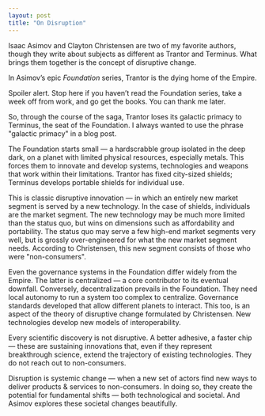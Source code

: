 ```yaml
---
layout: post
title: "On Disruption"
---
```


Isaac Asimov and Clayton Christensen are two of my favorite authors, though they write about subjects as different as Trantor and Terminus. What brings them together is the concept of disruptive change.

In Asimov’s epic _Foundation_ series, Trantor is the dying home of the Empire. 

Spoiler alert. Stop here if you haven’t read the Foundation series, take a week off from work, and go get the books. You can thank me later.

So, through the course of the saga, Trantor loses its galactic primacy to Terminus, the seat of the Foundation. I always wanted to use the phrase "galactic primacy" in a blog post.

The Foundation starts small — a hardscrabble group isolated in the deep dark, on a planet with limited physical resources, especially metals. This forces them to innovate and develop systems, technologies and weapons that work within their limitations. Trantor has fixed city-sized shields; Terminus develops portable shields for individual use.

This is classic disruptive innovation — in which an entirely new market segment is served by a new technology. In the case of shields, individuals are the market segment. The new technology may be much more limited than the status quo, but wins on dimensions such as affordability and portability. The status quo may serve a few high-end market segments very well, but is grossly over-engineered for what the new market segment needs. According to Christensen, this new segment consists of those who were "non-consumers".

Even the governance systems in the Foundation differ widely from the Empire. The latter is centralized — a core contributor to its eventual downfall. Conversely, decentralization prevails in the Foundation. They need local autonomy to run a system too complex to centralize. Governance standards developed that allow different planets to interact. This too, is an aspect of the theory of disruptive change formulated by Christensen. New technologies develop new models of interoperability. 

Every scientific discovery is not disruptive. A better adhesive, a faster chip — these are sustaining innovations that, even if they represent breakthrough science, extend the trajectory of existing technologies. They do not reach out to non-consumers. 

Disruption is systemic change — when a new set of actors find new ways to deliver products & services to non-consumers. In doing so, they create the potential for fundamental shifts — both technological and societal. And Asimov explores these societal changes beautifully.
